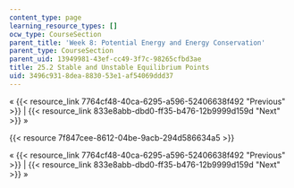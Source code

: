 ```yaml
---
content_type: page
learning_resource_types: []
ocw_type: CourseSection
parent_title: 'Week 8: Potential Energy and Energy Conservation'
parent_type: CourseSection
parent_uid: 13949981-43ef-cc49-3f7c-98265cfbd3ae
title: 25.2 Stable and Unstable Equilibrium Points
uid: 3496c931-8dea-8830-53e1-af54069ddd37
---
```


« {{< resource_link 7764cf48-40ca-6295-a596-52406638f492 "Previous" >}} | {{< resource_link 833e8abb-dbd0-ff35-b476-12b9999d159d "Next" >}} »

{{< resource 7f847cee-8612-04be-9acb-294d586634a5 >}}

« {{< resource_link 7764cf48-40ca-6295-a596-52406638f492 "Previous" >}} | {{< resource_link 833e8abb-dbd0-ff35-b476-12b9999d159d "Next" >}} »